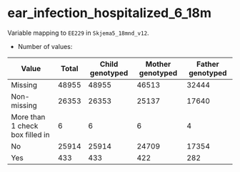 # ear_infection_hospitalized_6_18m
Variable mapping to `EE229` in `Skjema5_18mnd_v12`.
- Number of values:

| Value | Total | Child genotyped | Mother genotyped | Father genotyped |
| ----- | ----- | --------------- | ---------------- | ---------------- |
| Missing | 48955 | 48955 | 46513 | 32444 |
| Non-missing | 26353 | 26353 | 25137 | 17640 |
| More than 1 check box filled in | 6 | 6 | 6 |4 |
| No | 25914 | 25914 | 24709 |17354 |
| Yes | 433 | 433 | 422 |282 |



